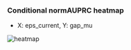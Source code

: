 ### Conditional normAUPRC heatmap

- X: eps_current, Y: gap_mu

![heatmap](/home/elicer/project_0814_2/results/20250817-180733/holdout/conditional_heatmap_eps_current_vs_gap_mu.png)
